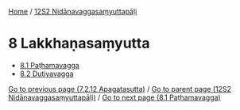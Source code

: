 
[Home](/) / [12S2 Nidānavaggasaṃyuttapāḷi](../12S2.md)

# 8 Lakkhaṇasaṃyutta

* [8.1 Paṭhamavagga](8/8.1.md)
* [8.2 Dutiyavagga](8/8.2.md)

[Go to previous page (7.2.12 Apagatasutta)](7/7.2/7.2.12.md) / [Go to parent page (12S2 Nidānavaggasaṃyuttapāḷi)](0.md) / [Go to next page (8.1 Paṭhamavagga)](8/8.1.md)


